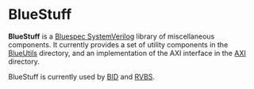 BlueStuff
=========

**BlueStuff** is a [Bluespec SystemVerilog](http://wiki.bluespec.com/bluespec-systemverilog-and-compiler) library of miscellaneous components. It currently provides a set of utility components in the [BlueUtils](BlueUtils) directory, and an implementation of the AXI interface in the [AXI](AXI) directory.

BlueStuff is currently used by [BID](https://github.com/CTSRD-CHERI/BID.git) and [RVBS](https://github.com/CTSRD-CHERI/RVBS.git).
